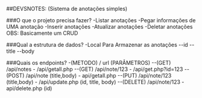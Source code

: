 ##DEVSNOTES: (Sistema de anotações simples)

###O que o projeto precisa fazer?
-Listar anotações
-Pegar informações de UMA anotação
-Inserir anotações
-Atualizar anotações
-Deletar anotações
OBS: Basicamente um CRUD

###Qual  a estrutura de dados?
-Local Para Armazenar as anotações
--id
--title
--body

###Quais os endpoints?
-(METODO) / url (PARÂMETROS)
--(GET) /api/notes      -      /api/getall.php
--(GET) /api/note/123      -      /api/get.php?id=123
--(POST) /api/note (title,body)     -      api/getall.php
--(PUT) /api/note/123 (title,body)      -      /api/update.php (id, title, body)
--(DELETE) /api/note/123      -      api/delete.php (id)
